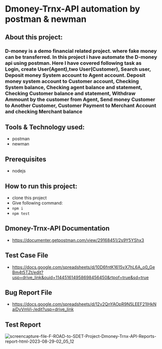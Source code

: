 # Dmoney-Trnx-API automation by postman & newman

## About this project:
### D-money is a demo financial related project. where fake money can be transferred. In this project i have automate the D-money api using postman. Here I have covered following task as Login, create User(Agent),two User(Customer), Search user, Deposit money System account to Agent account. Deposit money system account to Customer account, Checking System balance, Checking agent balance and statement, Checking Customer balance and statement, Withdraw Ammount by the customer from Agent, Send money Customer to Another Customer, Customer Payment to Merchant Account and checking Merchant balance 

## Tools & Technology used:
- postman
- newman

## Prerequisites
- nodejs

## How to run this project:
- clone this project
- Give following command:
- ``` npm i ```
-  ``` npm test ```

## Dmoney-Trnx-API Documentation
- https://documenter.getpostman.com/view/29168451/2s9Y5YShx3

## Test Case File 
- https://docs.google.com/spreadsheets/d/10D6fntK1615vX7hL6A_o0_GeBm4t5TZt/edit?usp=drive_link&ouid=114451614958698456450&rtpof=true&sd=true

## Bug Report File
- https://docs.google.com/spreadsheets/d/12v2QnYAOpR9N5LEEF21lHkNaiDyVmVi-/edit?usp=drive_link

## Test Report
![screencapture-file-F-ROAD-to-SDET-Project-Dmoney-Trnx-API-Reports-report-html-2023-08-29-02_05_12](https://github.com/fahimmahatab/Dmoney-Trnx-API/assets/43899673/3fa1ea0e-ef58-4dd4-b8f0-7df6e15ac957)
